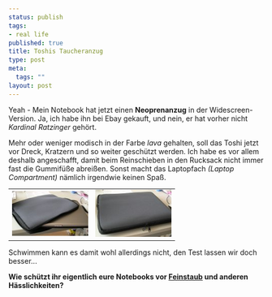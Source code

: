 ```yaml
--- 
status: publish
tags: 
- real life
published: true
title: Toshis Taucheranzug
type: post
meta: 
  tags: ""
layout: post
---
```

Yeah - Mein Notebook hat jetzt einen <strong>Neoprenanzug</strong> in der Widescreen-Version. Ja, ich habe ihn bei Ebay gekauft, und nein, er hat vorher nicht <em>Kardinal Ratzinger</em> gehört.

Mehr oder weniger modisch in der Farbe <em>lava</em> gehalten, soll das Toshi jetzt vor Dreck, Kratzern und so weiter geschützt werden. Ich habe es vor allem deshalb angeschafft, damit beim Reinschieben in den Rucksack nicht immer fast die Gummifüße abreißen. Sonst macht das Laptopfach <em>(Laptop Compartment)</em> nämlich irgendwie keinen Spaß.

<div align="center"><table border="0" cellpadding="3" cellspacing="0"><tr>
<td><img src='/media/wp/050518toshineo1s.jpg' alt='Neo frisst Pegasus' /></td>
<td><img src='/media/wp/050518toshineo2s.jpg' alt='Neo hat Pegasus gefressen' /></td>
</tr></table></div>

Schwimmen kann es damit wohl allerdings nicht, den Test lassen wir doch besser...

<strong>Wie schützt ihr eigentlich eure Notebooks vor <a href="http://fredericiana.de/archives/2005/03/31/feinstaubbelastung/">Feinstaub</a> und anderen Hässlichkeiten?</strong>

